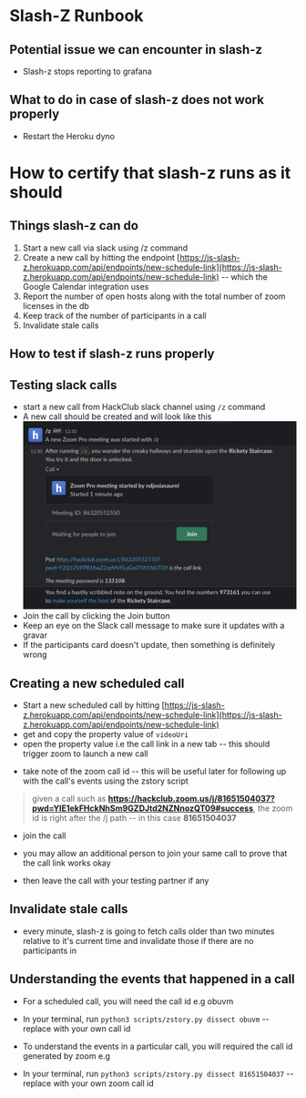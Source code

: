 
# Slash-Z Runbook


## Potential issue we can encounter in slash-z

- Slash-z stops reporting to grafana

## What to do in case of slash-z does not work properly

- Restart the Heroku dyno

# How to certify that slash-z runs as it should

## Things slash-z can do

1. Start a new call via slack using /z command
2. Create a new call by hitting the endpoint [https://js-slash-z.herokuapp.com/api/endpoints/new-schedule-link](https://js-slash-z.herokuapp.com/api/endpoints/new-schedule-link) -- which the Google Calendar integration uses
3. Report the number of open hosts along with the total number of zoom licenses in the db
4. Keep track of the number of participants in a call
5. Invalidate stale calls 

## How to test if slash-z runs properly

## Testing slack calls 

- start a new call from HackClub slack channel using `/z` command
- A new call should be created and will look like this 
![slack-call](./img/slack-call.png)
- Join the call by clicking the Join button
- Keep an eye on the Slack call message to make sure it updates with a gravar
- If the participants card doesn't update, then something is definitely wrong

## Creating a new scheduled call

- Start a new scheduled call by hitting [https://js-slash-z.herokuapp.com/api/endpoints/new-schedule-link](https://js-slash-z.herokuapp.com/api/endpoints/new-schedule-link)
- get and copy the property value of `videoUri`
- open the property value i.e the call link in a new tab -- this should trigger zoom to launch a new call 
* take note of the zoom call id -- this will be useful later for following up with the call's events using the zstory script
> given a call such as **https://hackclub.zoom.us/j/81651504037?pwd=YlE1ekFHckNhSm9GZDJtd2NZNnozQT09#success**, the zoom id is right after the /j path -- in this case **81651504037**
- join the call 
* you may allow an additional person to join your same call to prove that the call link works okay
- then leave the call with your testing partner if any

## Invalidate stale calls

- every minute, slash-z is going to fetch calls older than two minutes relative to it's current time and invalidate those if there are no participants in

## Understanding the events that happened in a call

* For a scheduled call, you will need the call id e.g obuvm
- In your terminal, run `python3 scripts/zstory.py dissect obuvm` -- replace with your own call id

* To understand the events in a particular call, you will required the call id generated by zoom e.g 
- In your terminal, run `python3 scripts/zstory.py dissect 81651504037` -- replace with your own zoom call id




